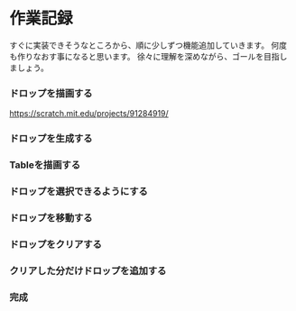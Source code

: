 # 作業記録
すぐに実装できそうなところから、順に少しずつ機能追加していきます。
何度も作りなおす事になると思います。
徐々に理解を深めながら、ゴールを目指しましょう。


### ドロップを描画する
https://scratch.mit.edu/projects/91284919/

### ドロップを生成する

### Tableを描画する

### ドロップを選択できるようにする

### ドロップを移動する

### ドロップをクリアする

### クリアした分だけドロップを追加する

### 完成

